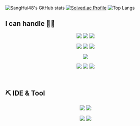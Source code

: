 <!-- - 👋 Hi, I’m @SangHui48
- 👀 I’m interested in ... backend, fullstack web devloper, data science
- 🌱 I’m currently learning ... algorism
- 💞️ I’m looking to collaborate on ...
- 📫 How to reach me ... hansang1993@gmail.com -->

<!---
SangHui48/SangHui48 is a ✨ special ✨ repository because its `README.md` (this file) appears on your GitHub profile.
You can click the Preview link to take a look at your changes.
--->

![SangHui48's GitHub stats](https://github-readme-stats.vercel.app/api?username=SangHui48&show_icons=true&theme=highcontrast)
[![Solved.ac Profile](http://mazassumnida.wtf/api/generate_badge?boj=hansang0408)](https://solved.ac/hansang0408)
![Top Langs](https://github-readme-stats.vercel.app/api/top-langs/?username=SangHui48&layout=compact&theme=cobalt)

<!--- top repo 참고 
<div>
<a href="https://github.com/anuraghazra/github-readme-stats">
<img align="center" src="https://camo.githubusercontent.com/afbb7f38c23b1c1950e1aa27116a11ca632e0365a6e7f9a410485814f8683bb3/68747470733a2f2f6769746875622d726561646d652d73746174732e76657263656c2e6170702f6170692f70696e2f3f757365726e616d653d616e7572616768617a7261267265706f3d6769746875622d726561646d652d7374617473267468656d653d6275656679" data-canonical-src="https://github-readme-stats.vercel.app/api/pin/?username=anuraghazra&amp;repo=github-readme-stats&amp;theme=buefy" style="max-width: 100%;">
</a>
</div>
--->
<!--- ## 🔎Data Analysis & ☁Cloud & 🛢DataBase --->
## I can handle 🔎🔎
<p align="center">
<img src="https://img.shields.io/badge/Python-0A9EDC?style=for-the-badge&logo=Python&logoColor=white">
<img src="https://img.shields.io/badge/PyTorch-EE4C2C?style=for-the-badge&logo=PyTorch&logoColor=white">
<img src="https://img.shields.io/badge/Anaconda-44A833?style=for-the-badge&logo=Anaconda&logoColor=white">
</p>
<!-- <p align="center">
<img src="https://img.shields.io/badge/TensorFlow-FF6F00?style=for-the-badge&logo=TensorFlow&logoColor=white">
<img src="https://img.shields.io/badge/Keras-D00000?style=for-the-badge&logo=Keras&logoColor=white">
</p> -->
<p align="center">
<img src="https://img.shields.io/badge/Amazon AWS-232F3E?style=for-the-badge&logo=Amazon AWS&logoColor=white">
<img src="https://img.shields.io/badge/Amazon EC2-FF9900?style=for-the-badge&logo=Amazon EC2&logoColor=white">
<img src="https://img.shields.io/badge/Amazon RDS-527FFF?style=for-the-badge&logo=Amazon RDS&logoColor=white">
</p>
<p align="center">
<img src="https://img.shields.io/badge/MySQL-4479A1?style=for-the-badge&logo=MySQL&logoColor=white">
</p>
<p align="center">
<img src="https://img.shields.io/badge/SpringBoot-6DB33F?style=for-the-badge&logo=SpringBoot&logoColor=white">
<img src="https://img.shields.io/badge/Flutter-02569B?style=for-the-badge&logo=Flutter&logoColor=black">
<img src="https://img.shields.io/badge/TypeScript-3178C6?style=for-the-badge&logo=TypeScript&logoColor=white">

</p>
<br>

<!--
## ⚙️ Backend Stack
<p align="center">
<img src="https://img.shields.io/badge/JAVA-007396?style=for-the-badge&logo=java&logoColor=white">
<img src="https://img.shields.io/badge/SpringBoot-6DB33F?style=for-the-badge&logo=SpringBoot&logoColor=white">
<img src="https://img.shields.io/badge/Amazon S3-569A31?style=for-the-badge&logo=Amazon S3&logoColor=white">
</p>
<br>

## 🖥 Frontend Stack
<p align="center">
<img src="https://img.shields.io/badge/Flutter-02569B?style=for-the-badge&logo=Flutter&logoColor=black">
<img src="https://img.shields.io/badge/JavaScript-FFFF8D?style=for-the-badge&logo=JavaScript&logoColor=black">
<img src="https://img.shields.io/badge/TypeScript-3178C6?style=for-the-badge&logo=TypeScript&logoColor=white">
<img src="https://img.shields.io/badge/Vue.js-4FC08D?style=for-the-badge&logo=Vue.js&logoColor=white">
<img src="https://img.shields.io/badge/Vue.js-4FC08D?style=for-the-badge&logo=Vue.js&logoColor=white">
<img src="https://img.shields.io/badge/Intellij IDEA-000000?style=for-the-badge&logo=Intellij IDEA&logoColor=white">
<img src="https://img.shields.io/badge/PyCharm-000000?style=for-the-badge&logo=PyCharm&logoColor=white">
</p>
-->

## ⛏ IDE & Tool
<p align="center">
<img src="https://img.shields.io/badge/Git-F05032?style=for-the-badge&logo=Git&logoColor=white">
<img src="https://img.shields.io/badge/GitHub-181717?style=for-the-badge&logo=GitHub&logoColor=white">
</p>
<p align="center">
<img src="https://img.shields.io/badge/Visual Studio Code-007ACC?style=for-the-badge&logo=Visual Studio Code&logoColor=black">
<img src="https://img.shields.io/badge/jetBrains-000000?style=for-the-badge&logo=jetBrains&logoColor=white">
</p>
